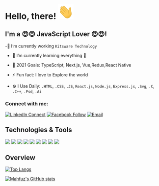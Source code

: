 # Hello, there! <img src="https://raw.githubusercontent.com/Mahfuz60/Mahfuz60/main/wave.gif" width="50px">

## I'm a 😍😍 JavaScript Lover 😍😍!
-🔭 I’m currently working `Kitsware Technology`
- 🌱 I’m currently learning everything 🤣
- 🥅 2021 Goals: TypeScript, Next.js, Vue,Redux,React Native
- ⚡ Fun fact: I love to Explore the world 


- ⚙️ I Use Daily: `.HTML`, `.CSS`, `.JS`, `React.js`, `Node.js`, `Express.js`, `.Svg`, `.C`, `.C++`, `.Psd`, `.Ai`

### Connect with me:
[![LinkedIn Connect](https://img.shields.io/badge/%20-Connect-black?color=14171A&labelColor=212121&logo=linkedin&logoColor=ffffff)](https://www.linkedin.com/in/mahfuz-alam60/) 
[![Facebook Follow](https://img.shields.io/badge/%20-Follow-black?color=14171A&labelColor=1976d2&logo=facebook&logoColor=ffffff)](https://www.facebook.com/MAHFUZ.71.BD) 
[![Email ](https://img.shields.io/badge/%20-Email-black?color=14171A&labelColor=1976d2&logo=email&logoColor=ffffff)](mahfuzuralam1996@gmail.com/)



<!-- - ⚡️ Fun fact: I'm a huge fan of **Anime** -->

## Technologies & Tools
![](https://img.shields.io/badge/Editor-VS Code-informational?style=flat =visual%20studio =white =628FDB)
![](https://img.shields.io/badge/Browser-Brave-informational?style=flat&logo=brave&logoColor=white&color=628FDB)
![](https://img.shields.io/badge/Code-HTML-informational?style=flat&logo=html5&logoColor=white&color=628FDB)
![](https://img.shields.io/badge/Code-CSS-informational?style=flat&logo=css3&logoColor=white&color=628FDB)
![](https://img.shields.io/badge/Code-Javascript-informational?style=flat&logo=javascript&logoColor=white&color=628FDB)
![](https://img.shields.io/badge/Code-React-informational?style=flat&logo=react&logoColor=white&color=628FDB)
![](https://img.shields.io/badge/Shell-Git Bash-informational?style=flat =git =white =628FDB)
![](https://img.shields.io/badge/Tool-Photoshop-informational?style=flat&logo=adobe%20photoshop&logoColor=white&color=628FDB)
![](https://img.shields.io/badge/Tool-Illustrator-informational?style=flat&logo=adobe%20illustrator&logoColor=white&color=628FDB)


## Overview

[![Top Langs](https://github-readme-stats.vercel.app/api/top-langs/?username=Mahfuz60&layout=compact&theme=tokyonight)](https://github.com/Mahfuz60/github-readme-stats)

[![Mahfuz's GitHub stats](https://github-readme-stats.vercel.app/api?username=Mahfuz60&count_private=true&show_icons=true&theme=tokyonight)](https://github.com/Mahfuz60/github-readme-stats)
